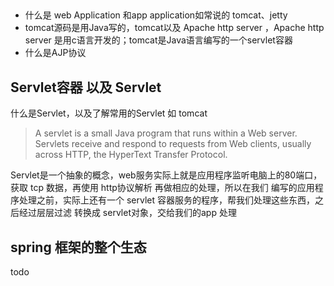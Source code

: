 ##
- 什么是 web Application 和app application如常说的 tomcat、jetty
- tomcat源码是用Java写的，tomcat以及 Apache http server ，Apache http server 是用c语言开发的；tomcat是Java语言编写的一个servlet容器
- 什么是AJP协议
## Servlet容器 以及 Servlet
 什么是Servlet，以及了解常用的Servlet 如 tomcat

 > A servlet is a small Java program that runs within a Web server. Servlets
 receive and respond to requests from Web clients, usually across HTTP, the
 HyperText Transfer Protocol.

 Servlet是一个抽象的概念，web服务实际上就是应用程序监听电脑上的80端口，获取 tcp 数据，再使用 http协议解析 再做相应的处理，所以在我们
 编写的应用程序处理之前，实际上还有一个 servlet 容器服务的程序，帮我们处理这些东西，之后经过层层过滤 转换成 servlet对象，交给我们的app
 处理

 ## spring 框架的整个生态
 todo

